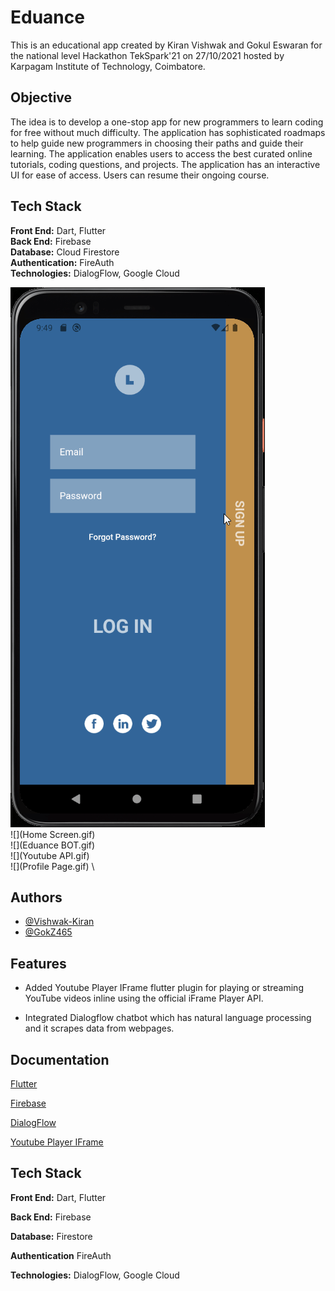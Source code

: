 
# Eduance

This is an educational app created by Kiran Vishwak and Gokul Eswaran for the national level Hackathon TekSpark'21 on 27/10/2021 hosted by Karpagam Institute of Technology, Coimbatore.



## Objective

The idea is to develop a one-stop app for new programmers to learn coding for free without much difficulty.
The application has sophisticated roadmaps to help guide new programmers in choosing their paths and guide their learning. The application enables users to access the best curated online tutorials, coding questions, and projects. The application has an interactive UI for ease of access. Users can resume their ongoing course.  
## Tech Stack

**Front End:** Dart, Flutter \
**Back End:** Firebase
\
**Database:** Cloud Firestore
\
**Authentication:** FireAuth
\
**Technologies:** DialogFlow, Google Cloud

![](Authentication.gif)
\
![](Home Screen.gif)
\
![](Eduance BOT.gif)
\
![](Youtube API.gif)
\
![](Profile Page.gif)
\
## Authors

- [@Vishwak-Kiran](https://github.com/Vishwak-Kiran)
- [@GokZ465](https://github.com/GokZ465)
## Features

- Added Youtube Player IFrame flutter plugin for playing or streaming YouTube videos inline using the official iFrame Player API.

- Integrated Dialogflow chatbot which has natural language processing and it scrapes data from webpages.

## Documentation

[Flutter](https://flutter.dev/docs)

[Firebase](https://firebase.google.com/docs)

[DialogFlow](https://cloud.google.com/dialogflow/docs)

[Youtube Player IFrame](https://pub.dev/packages/youtube_player_iframe)

## Tech Stack

**Front End:**  Dart, Flutter

**Back End:** Firebase

**Database:** Firestore

**Authentication** FireAuth

**Technologies:** DialogFlow, Google Cloud


